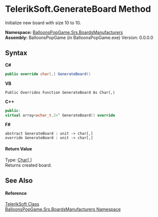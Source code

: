 # TelerikSoft.GenerateBoard Method 
 

Initialize new board with size 10 to 10.

**Namespace:**&nbsp;<a href="N_BalloonsPopGame_Srs_BoardsManufacturers">BalloonsPopGame.Srs.BoardsManufacturers</a><br />**Assembly:**&nbsp;BalloonsPopGame (in BalloonsPopGame.exe) Version: 0.0.0.0

## Syntax

**C#**<br />
``` C#
public override char[,] GenerateBoard()
```

**VB**<br />
``` VB
Public Overrides Function GenerateBoard As Char(,)
```

**C++**<br />
``` C++
public:
virtual array<wchar_t,2>^ GenerateBoard() override
```

**F#**<br />
``` F#
abstract GenerateBoard : unit -> char[,] 
override GenerateBoard : unit -> char[,] 
```


#### Return Value
Type: <a href="http://msdn2.microsoft.com/en-us/library/k493b04s" target="_blank">Char</a>[,]<br />Returns created board.

## See Also


#### Reference
<a href="T_BalloonsPopGame_Srs_BoardsManufacturers_TelerikSoft">TelerikSoft Class</a><br /><a href="N_BalloonsPopGame_Srs_BoardsManufacturers">BalloonsPopGame.Srs.BoardsManufacturers Namespace</a><br />